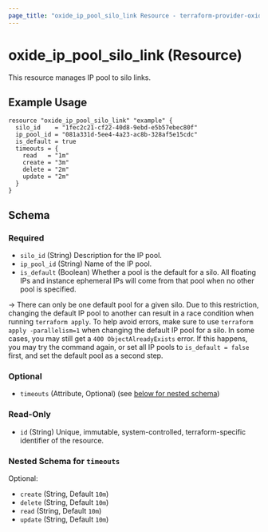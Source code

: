 ```yaml
---
page_title: "oxide_ip_pool_silo_link Resource - terraform-provider-oxide"
---
```


# oxide_ip_pool_silo_link (Resource)

This resource manages IP pool to silo links.

## Example Usage

```hcl
resource "oxide_ip_pool_silo_link" "example" {
  silo_id    = "1fec2c21-cf22-40d8-9ebd-e5b57ebec80f"
  ip_pool_id = "081a331d-5ee4-4a23-ac8b-328af5e15cdc"
  is_default = true
  timeouts = {
    read   = "1m"
    create = "3m"
    delete = "2m"
    update = "2m"
  }
}
```

## Schema

### Required

- `silo_id` (String) Description for the IP pool.
- `ip_pool_id` (String) Name of the IP pool.
- `is_default` (Boolean) Whether a pool is the default for a silo. All floating IPs and instance ephemeral IPs will come from that pool when no other pool is specified. 

-> There can only be one default pool for a given silo. Due to this restriction, changing the default IP pool to another can result in a race condition when running `terraform apply`. To help avoid errors, make sure to use `terraform apply -parallelism=1` when changing the default IP pool for a silo. In some cases, you may still get a `400 ObjectAlreadyExists` error. If this happens, you may try the command again, or set all IP pools to `is_default = false` first, and set the default pool as a second step.

### Optional

- `timeouts` (Attribute, Optional) (see [below for nested schema](#nestedatt--timeouts))

### Read-Only

- `id` (String) Unique, immutable, system-controlled, terraform-specific identifier of the resource.

<a id="nestedatt--timeouts"></a>

### Nested Schema for `timeouts`

Optional:

- `create` (String, Default `10m`)
- `delete` (String, Default `10m`)
- `read` (String, Default `10m`)
- `update` (String, Default `10m`)

